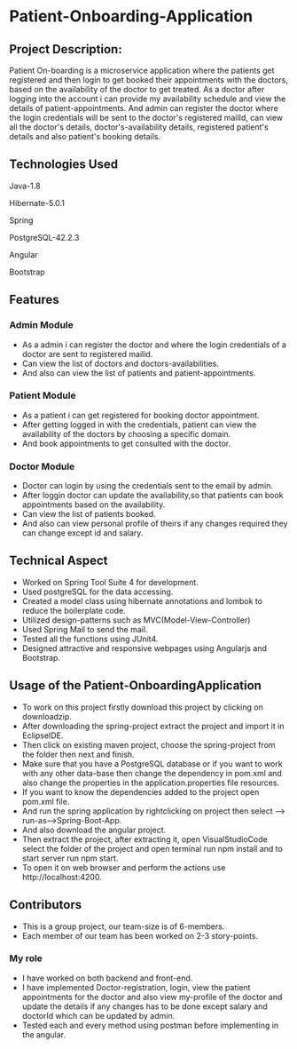 # Patient-Onboarding-Application

## Project Description:

Patient On-boarding is a microservice application where the patients get registered and then login to get booked their appointments with the doctors, based on the availability of the doctor to get treated. As a doctor after logging into the account i can provide my availability schedule and view the details of patient-appointments.
And admin can register the doctor where the login credentials will be sent to the doctor's registered mailId, can view all the doctor's details, doctor's-availability details, registered patient's details and also patient's booking details.  

## Technologies Used

Java-1.8

Hibernate-5.0.1

Spring

PostgreSQL-42.2.3

Angular

Bootstrap
  
## Features

### Admin Module
- As a admin i can register the doctor and where the login credentials of a doctor are sent to registered mailid.
- Can view the list of doctors and doctors-availabilities.
- And also can view the list of patients and patient-appointments.

### Patient Module
- As a patient i can get registered for booking doctor appointment.
- After getting logged in with the credentials, patient can view the availability of the doctors by choosing a specific domain.
- And book appointments to get consulted with the doctor.

### Doctor Module
- Doctor can login by using the credentials sent to the email by admin.
- After loggin doctor can update the availability,so that patients can book appointments based on the availability.
- Can view the list of patients booked.
- And also can view personal profile of theirs if any changes required they can change except id and salary. 
  
## Technical Aspect

- Worked on Spring Tool Suite 4 for development.
- Used postgreSQL for the data accessing.
- Created a model class using hibernate annotations and lombok to reduce the boilerplate code.
- Utilized design-patterns such as MVC(Model-View-Controller)
- Used Spring Mail to send the mail.
- Tested all the functions using JUnit4.
- Designed attractive and responsive webpages using Angularjs and Bootstrap.

## Usage of the Patient-OnboardingApplication

 - To work on this project firstly download this project by clicking on downloadzip.
 - After downloading the spring-project extract the project and import it in EclipseIDE.
 - Then click on existing maven project, choose the spring-project from the folder then next and finish.
 - Make sure that you have a PostgreSQL database or if you want to work with any other data-base then change the dependency in pom.xml and also change the properties in the application.properties file  resources.
 - If you want to know the dependencies added to the project open pom.xml file. 
 - And run the spring application by rightclicking on project then select --> run-as-->Spring-Boot-App.
 - And also download the angular project.
 - Then extract the project, after extracting it, open VisualStudioCode select the folder of the project and open terminal run npm install and to start server run npm start.  
 - To open it on web browser and perform the actions use  http://localhost:4200.

  
## Contributors

- This is a group project, our team-size is of 6-members.
- Each member of our team has been worked on 2-3 story-points.

### My role
- I have worked on both backend and front-end.
- I have implemented Doctor-registration, login, view the patient appointments for the doctor and also view my-profile of the doctor and update the details if any changes has to be done except salary and doctorId which can be updated by admin.
- Tested each and every method using postman before implementing in the angular.  
